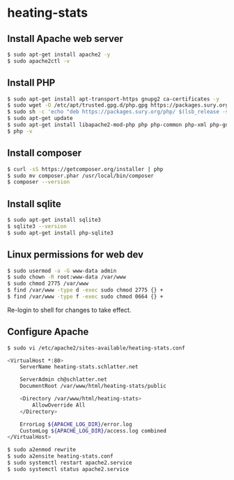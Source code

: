 # heating-stats

## Install Apache web server

```bash
$ sudo apt-get install apache2 -y
$ sudo apache2ctl -v
```

## Install PHP

```bash
$ sudo apt-get install apt-transport-https gnupg2 ca-certificates -y
$ sudo wget -O /etc/apt/trusted.gpg.d/php.gpg https://packages.sury.org/php/apt.gpg
$ sudo sh -c 'echo "deb https://packages.sury.org/php/ $(lsb_release -sc) main" > /etc/apt/sources.list.d/php.list'
$ sudo apt-get update
$ sudo apt-get install libapache2-mod-php php php-common php-xml php-gd php8.0-opcache php-mbstring php-tokenizer php-json php-bcmath php-zip unzip curl php-curl -y
$ php -v
```

## Install composer

```bash
$ curl -sS https://getcomposer.org/installer | php
$ sudo mv composer.phar /usr/local/bin/composer
$ composer --version
```

## Install sqlite

```bash
$ sudo apt-get install sqlite3
$ sqlite3 --version
$ sudo apt-get install php-sqlite3
```

## Linux permissions for web dev

```bash
$ sudo usermod -a -G www-data admin
$ sudo chown -R root:www-data /var/www
$ sudo chmod 2775 /var/www
$ find /var/www -type d -exec sudo chmod 2775 {} +
$ find /var/www -type f -exec sudo chmod 0664 {} +
```

Re-login to shell for changes to take effect.

## Configure Apache

```bash
$ sudo vi /etc/apache2/sites-available/heating-stats.conf

<VirtualHost *:80>
    ServerName heating-stats.schlatter.net

    ServerAdmin ch@schlatter.net
    DocumentRoot /var/www/html/heating-stats/public

    <Directory /var/www/html/heating-stats>
    	AllowOverride All
    </Directory>

    ErrorLog ${APACHE_LOG_DIR}/error.log
    CustomLog ${APACHE_LOG_DIR}/access.log combined
</VirtualHost>
```

```bash
$ sudo a2enmod rewrite
$ sudo a2ensite heating-stats.conf
$ sudo systemctl restart apache2.service 
$ sudo systemctl status apache2.service 
```


